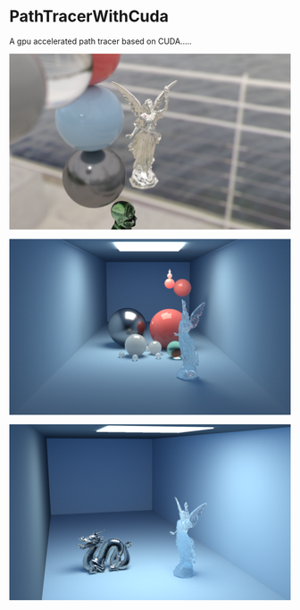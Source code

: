 # PathTracerWithCuda

A gpu accelerated path tracer based on CUDA.....

![](https://github.com/BlauHimmel/PathTracerWithCuda/blob/bvh-cpu/Result/sample21.png)

![](https://github.com/BlauHimmel/PathTracerWithCuda/blob/bvh-cpu/Result/sample24.png)

![](https://github.com/BlauHimmel/PathTracerWithCuda/blob/bvh-cpu/Result/sample26.png)
